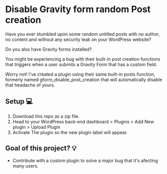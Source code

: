 # Disable Gravity form random Post creation

Have you ever stumbled upon some random untitled posts with no author, no content and without any security leak on your WordPress website? 

Do you also have Gravity forms installed? 

You might be experiencing a bug with their built-in post creation functions that triggers when a user submits a Gravity Form that has a custom field.

Worry not! I've created a plugin using their same built-in posts function, formerly named gform_disable_post_creation that will automatically disable that headache of yours.

## Setup 💻

1. Download this repo as a zip file.
2. Head to your WordPress back-end dashboard > Plugins > Add New plugin > Upload Plugin 
3. Activate The plugin so the new plugin label will appear.


## Goal of this project? 💡

* Contribute with a custom plugin to solve a major bug that it's afecting many users.